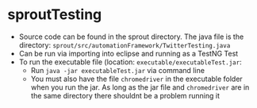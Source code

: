 # sproutTesting
* Source code can be found in the sprout directory. The java file is the directory: `sprout/src/automationFramework/TwitterTesting.java`
 * Can be run via importing into eclipse and running as a TestNG Test
* To run the executable file (location: `executable/executableTest.jar`: 
  *  Run `java -jar executableTest.jar` via command line
   *  You must also have the file `chromedriver` in the executable folder when you run the jar. As long as the jar file and `chromedriver` are in the same directory there shouldnt be a problem running it
